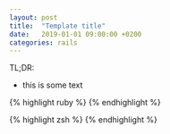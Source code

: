 ```yaml
---
layout: post
title:  "Template title"
date:   2019-01-01 09:00:00 +0200
categories: rails
---
```


TL;DR:
  - this is some text

{% highlight ruby %}
{% endhighlight %}

{% highlight zsh %}
{% endhighlight %}
